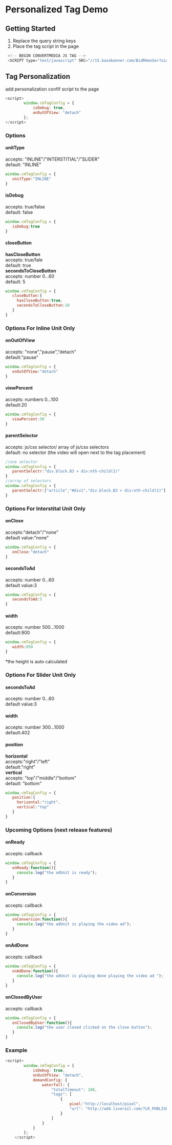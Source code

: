 # Personalized Tag Demo 

## Getting Started
1. Replace the query string keys
2. Place the tag script in the page 
```js
 <!-- BEGIN CONVERTMEDIA JS TAG -->
 <SCRIPT type="text/javascript" SRC="//15.basebanner.com/BidRHanSer?oid=15&width=2&height=2&pubid=INSERT_PUBLISHER_ID&tagid=INSERT_TAG_ID&pstn=ENTER_PLACEMENT_ID_HERE&noaop=1&revmod=INSERT_CONTENT_TYPE&encoded=1&cb=INSERT_CACHEBUSTER&keywords=INSERT_COMMA_SEPARATED_KEYWORDS&callback=document.write&urlonly=1"></SCRIPT>
```

## Tag Personalization
add personalization confif script to the page
```js
<script>
        window.cmTagConfig = {
            isDebug: true,
            onOutOfView: "detach"
        };
</script>
```
### Options

#### unitType
accepts: "INLINE"/"INTERSTITIAL"/"SLIDER" </br>
default: "INLINE" </br>
```js
window.cmTagConfig = {
   unitType:"INLINE"
}
```
#### isDebug
accepts: true/false</br>
default: false </br>
```js
window.cmTagConfig = {
   isDebug:true
}
```

#### closeButton
**hasCloseButton** </br>
accepts: true/fale </br>
default: true </br>
**secondsToCloseButton** </br>
accepts: number 0...60 </br>
default: 5 </br>
```js
window.cmTagConfig = {
   closeButton:{
     hasCloseButton:true,
     secondsToCloseButton:10
   }
}
```
### Options For Inline Unit Only
#### onOutOfView
accepts: "none","pause","detach" </br>
default:"pause" </br>
```js
window.cmTagConfig = {
   onOutOfView:"detach"
}
```
#### viewPercent
accepts: numbers 0...100 </br>
default:20 </br>
```js
window.cmTagConfig = {
   viewPercent:50
}
```
#### parentSelector
accepts: js/css selector/ array of js/css selectors </br>
 default: no selector (the video will open next to the tag placement) </br>
```js
//one selector
window.cmTagConfig = {
   parentSelectr:"div.block.B3 > div:nth-child(1)"
}
//array of selectors
window.cmTagConfig = {
   parentSelectr:["article","#div1","div.block.B3 > div:nth-child(1)"]
}
```

### Options For Interstital Unit Only
#### onClose
accepts:"detach"/"none" </br>
default value:"none" </br>
```js
window.cmTagConfig = {
   onClose:"detach"
}
```
#### secondsToAd
accepts: number 0...60 </br>
default value:3 </br>
```js
window.cmTagConfig = {
   secondsToAd:5
}
```
#### width
accepts: number 500...1000 </br>
default:900 </br>
```js
window.cmTagConfig = {
   width:850
}
```
*the height is auto calculated

### Options For Slider Unit Only
#### secondsToAd
accepts: number 0...60 </br>
default value:3 </br>

#### width
accepts: number 300...1000 </br>
default:402 </br>

#### position
**horizontal** </br>
accepts:"right"/"left" </br>
default:"right" </br>
**vertical** </br>
accepts: "top"/"middle"/"bottom" </br>
defautl: "bottom" </br>
```js
window.cmTagConfig = {
   position:{
     horizontal:"right",
     vertical:"top"
   }
}
```
### Upcoming Options (next release features)
#### onReady
accepts: callback 
```js
window.cmTagConfig = {
   onReady:function(){
     console.log("the adUnit is ready");
   }
}
```
#### onConversion
accepts: callback
```js
window.cmTagConfig = {
   onConversion:function(){
     console.log("the adUnit is playing the video ad");
   }
}
```
#### onAdDone
accepts: callback
```js
window.cmTagConfig = {
   onAdDone:function(){
     console.log("the adUnit is playing done playing the video ad ");
   }
}
```
#### onClosedByUser
accepts: callback
```js
window.cmTagConfig = {
   onClosedByUser:function(){
     console.log("the user closed clicked on the close button");
   }
}
```


### Example
```js
<script>
        window.cmTagConfig = {
            isDebug: true,
            onOutOfView: "detach",
            demandConfig: {
                waterfall: {
                    "totalTimeout": 180,
                    "tags": [
                        {
                            pixel:"http://localhost/pixel",
                            "url": "http://ad4.liverail.com/?LR_PUBLISHER_ID=151025&LR_SCHEMA=vast2-vpaid&LR_TITLE=%%title%%&LR_VIDEO_ID=%%video-url%%&LR_DURATION=30&LR_AUTOPLAY=1&LR_MUTED=0&LR_VERTICALS=%%VERTICAL%%&LR_TAGS=%%tag%%&LR_URL=%%domain%%"
                        }
                    ]
                }
            }
        };
    </script>
```
